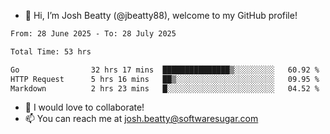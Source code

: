 - 👋 Hi, I’m Josh Beatty (@jbeatty88), welcome to my GitHub profile!

<!--START_SECTION:waka-->

```txt
From: 28 June 2025 - To: 28 July 2025

Total Time: 53 hrs

Go                32 hrs 17 mins  ███████████████▒░░░░░░░░░   60.92 %
HTTP Request      5 hrs 16 mins   ██▒░░░░░░░░░░░░░░░░░░░░░░   09.95 %
Markdown          2 hrs 23 mins   █░░░░░░░░░░░░░░░░░░░░░░░░   04.52 %
```

<!--END_SECTION:waka-->

- 💞️ I would love to collaborate!
- 📫 You can reach me at josh.beatty@softwaresugar.com

<!---
jbeatty88/jbeatty88 is a ✨ special ✨ repository because its `README.md` (this file) appears on your GitHub profile.
You can click the Preview link to take a look at your changes.
--->
